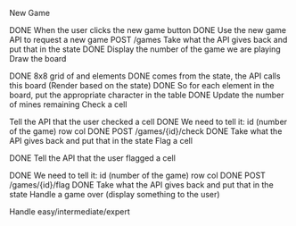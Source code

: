 New Game

DONE When the user clicks the new game button
DONE Use the new game API to request a new game
POST /games
Take what the API gives back and put that in the state
DONE Display the number of the game we are playing
Draw the board

DONE 8x8 grid of and elements
DONE comes from the state, the API calls this board (Render based on the state)
DONE So for each element in the board, put the appropriate character in the table
DONE Update the number of mines remaining
Check a cell

Tell the API that the user checked a cell
DONE We need to tell it:
id (number of the game)
row
col
DONE POST /games/{id}/check
DONE Take what the API gives back and put that in the state
Flag a cell

DONE Tell the API that the user flagged a cell

DONE We need to tell it:
id (number of the game)
row
col
DONE POST /games/{id}/flag
DONE Take what the API gives back and put that in the state
Handle a game over (display something to the user)

Handle easy/intermediate/expert
